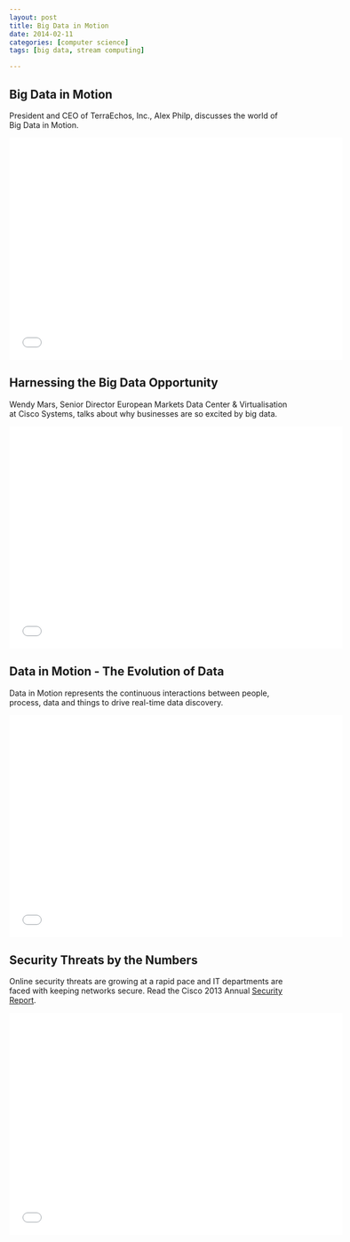 ```yaml
---
layout: post
title: Big Data in Motion
date: 2014-02-11
categories: [computer science]
tags: [big data, stream computing]

---
```



Big Data in Motion
---
President and CEO of TerraEchos, Inc., Alex Philp, discusses the world of Big Data in Motion.

<iframe width="600" height="400" src="//www.youtube.com/embed/hPhuThQZRKk" frameborder="0" allowfullscreen></iframe>

Harnessing the Big Data Opportunity
---
Wendy Mars, Senior Director European Markets Data Center & Virtualisation at Cisco Systems, talks about why businesses are so excited by big data.

<iframe width="600" height="400" src="//www.youtube.com/embed/DOr7S_5CXkM?list=PLFT-9JpKjRTCXWQNxx4dn-8WgYgPxZZYW" frameborder="0" allowfullscreen></iframe>

Data in Motion - The Evolution of Data
---
Data in Motion represents the continuous interactions between people, process, data and things to drive real-time data discovery. 

<iframe width="600" height="400" src="//www.youtube.com/embed/3C02F-YRsgY?list=PLFT-9JpKjRTCXWQNxx4dn-8WgYgPxZZYW" frameborder="0" allowfullscreen></iframe>

Security Threats by the Numbers
---
Online security threats are growing at a rapid pace and IT departments are faced with keeping networks secure. Read the Cisco 2013 Annual [Security Report](http://cs.co/jlbYTcr13). 

<iframe width="600" height="400" src="//www.youtube.com/embed/n-gOj10QRxI?list=PLFT-9JpKjRTCXWQNxx4dn-8WgYgPxZZYW" frameborder="0" allowfullscreen></iframe>